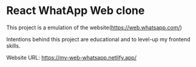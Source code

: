 # React WhatApp Web clone

This project is a emulation of the website(https://web.whatsapp.com/)

Intentions behind this project are educational and to level-up my frontend skills.

Website URL: https://my-web-whatsapp.netlify.app/
